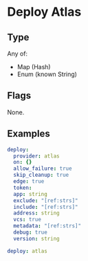 # Deploy Atlas



## Type

Any of:

* Map (Hash)
* Enum (known String)

## Flags

None.


## Examples

```yaml
deploy:
  provider: atlas
  on: {}
  allow_failure: true
  skip_cleanup: true
  edge: true
  token: 
  app: string
  exclude: "[ref:strs]"
  include: "[ref:strs]"
  address: string
  vcs: true
  metadata: "[ref:strs]"
  debug: true
  version: string
```

```yaml
deploy: atlas

```
